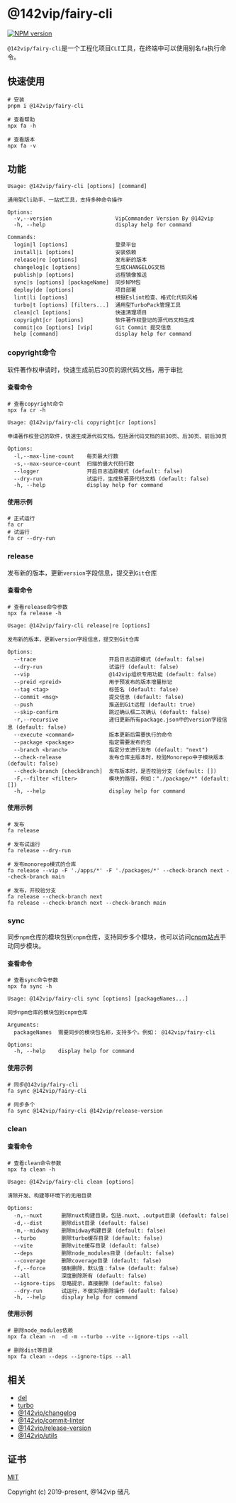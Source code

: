 # @142vip/fairy-cli

[![NPM version](https://img.shields.io/npm/v/@142vip/fairy-cli?labelColor=0b3d52&color=1da469&label=version)](https://www.npmjs.com/package/@142vip/fairy-cli)

`@142vip/fairy-cli`是一个工程化项目`CLI`工具，在终端中可以使用别名`fa`执行命令。

## 快速使用

```shell
# 安装
pnpm i @142vip/fairy-cli

# 查看帮助
npx fa -h

# 查看版本
npx fa -v
```

## 功能

```text
Usage: @142vip/fairy-cli [options] [command]

通用型Cli助手、一站式工具，支持多种命令操作

Options:
  -v,--version                    VipCommander Version By @142vip
  -h, --help                      display help for command

Commands:
  login|l [options]               登录平台
  install|i [options]             安装依赖
  release|re [options]            发布新的版本
  changelog|c [options]           生成CHANGELOG文档
  publish|p [options]             远程镜像推送
  sync|s [options] [packageName]  同步NPM包
  deploy|de [options]             项目部署
  lint|li [options]               根据Eslint检查、格式化代码风格
  turbo|t [options] [filters...]  通用型TurboPack管理工具
  clean|cl [options]              快速清理项目
  copyright|cr [options]          软件著作权登记的源代码文档生成
  commit|co [options] [vip]       Git Commit 提交信息
  help [command]                  display help for command

```

### copyright命令

软件著作权申请时，快速生成前后30页的源代码文档，用于审批

#### 查看命令

```shell
# 查看copyright命令
npx fa cr -h

Usage: @142vip/fairy-cli copyright|cr [options]

申请著作权登记的软件，快速生成源代码文档，包括源代码文档的前30页、后30页、前后30页

Options:
  -l,--max-line-count    每页最大行数
  -s,--max-source-count  扫描的最大代码行数
  --logger               开启日志追踪模式 (default: false)
  --dry-run              试运行，生成软著源代码文档 (default: false)
  -h, --help             display help for command
```
#### 使用示例

```shell
# 正式运行
fa cr
# 试运行
fa cr --dry-run
```

### release

发布新的版本，更新`version`字段信息，提交到`Git`仓库

#### 查看命令

```shell
# 查看release命令参数
npx fa release -h

Usage: @142vip/fairy-cli release|re [options]

发布新的版本，更新version字段信息，提交到Git仓库

Options:
  --trace                       开启日志追踪模式 (default: false)
  --dry-run                     试运行 (default: false)
  --vip                         @142vip组织专用功能 (default: false)
  --preid <preid>               用于预发布的版本增量标记
  --tag <tag>                   标签名 (default: false)
  --commit <msg>                提交信息 (default: false)
  --push                        推送到Git远程 (default: true)
  --skip-confirm                跳过确认框二次确认 (default: false)
  -r,--recursive                递归更新所有package.json中的version字段信息 (default: false)
  --execute <command>           版本更新后需要执行的命令
  --package <package>           指定需要发布的包
  --branch <branch>             指定分支进行发布 (default: "next")
  --check-release               发布仓库主版本时，校验Monorepo中子模块版本 (default: false)
  --check-branch [checkBranch]  发布版本时，是否校验分支 (default: [])
  -F,--filter <filter>          模块的路径，例如："./package/*" (default: [])
  -h, --help                    display help for command
```
#### 使用示例

```shell
# 发布
fa release

# 发布试运行
fa release --dry-run

# 发布monorepo模式的仓库
fa release --vip -F './apps/*' -F './packages/*' --check-branch next --check-branch main

# 发布，并校验分支
fa release --check-branch next
fa release --check-branch next --check-branch main
```

### sync

同步`npm`仓库的模块包到`cnpm`仓库，支持同步多个模块，也可以访问[cnpm站点](https://npmmirror.com/)手动同步模块。

#### 查看命令

```shell
# 查看sync命令参数
npx fa sync -h

Usage: @142vip/fairy-cli sync [options] [packageNames...]

同步npm仓库的模块包到cnpm仓库

Arguments:
  packageNames  需要同步的模块包名称，支持多个。例如： @142vip/fairy-cli

Options:
  -h, --help    display help for command
```

#### 使用示例

```shell
# 同步@142vip/fairy-cli
fa sync @142vip/fairy-cli

# 同步多个
fa sync @142vip/fairy-cli @142vip/release-version
```

### clean

#### 查看命令

```shell
# 查看clean命令参数
npx fa clean -h

Usage: @142vip/fairy-cli clean [options]

清除开发、构建等环境下的无用目录

Options:
  -n,--nuxt      删除nuxt构建目录，包括.nuxt、.output目录 (default: false)
  -d,--dist      删除dist目录 (default: false)
  -m,--midway    删除midway构建目录 (default: false)
  --turbo        删除turbo缓存目录 (default: false)
  --vite         删除vite缓存目录 (default: false)
  --deps         删除node_modules目录 (default: false)
  --coverage     删除coverage目录 (default: false)
  -f,--force     强制删除，默认值：false (default: false)
  --all          深度删除所有 (default: false)
  --ignore-tips  忽略提示，直接删除 (default: false)
  --dry-run      试运行，不做实际删除操作 (default: false)
  -h, --help     display help for command

```

#### 使用示例

```shell
# 删除node_modules依赖
npx fa clean -n  -d -m --turbo --vite --ignore-tips --all

# 删除dist等目录
npx fa clean --deps --ignore-tips --all
```

## 相关

- [del](https://www.npmjs.com/package/del)
- [turbo](https://www.npmjs.com/package/turbo)
- [@142vip/changelog](https://www.npmjs.com/package/@142vip/changelog)
- [@142vip/commit-linter](https://www.npmjs.com/package/@142vip/commit-linter)
- [@142vip/release-version](https://www.npmjs.com/package/@142vip/release-version)
- [@142vip/utils](https://www.npmjs.com/package/@142vip/utils)

## 证书

[MIT](https://opensource.org/license/MIT)

Copyright (c) 2019-present, @142vip 储凡
